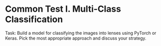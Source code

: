 # Common Test I. Multi-Class Classification

Task: Build a model for classifying the images into lenses using PyTorch or Keras. Pick the most appropriate approach and discuss your strategy.